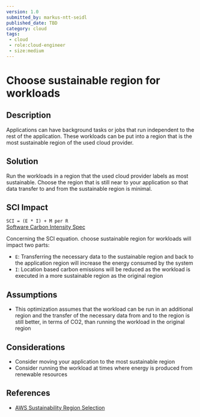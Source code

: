 ```yaml
---
version: 1.0
submitted_by: markus-ntt-seidl
published_date: TBD
category: cloud
tags: 
 - cloud
 - role:cloud-engineer
 - size:medium
---
```


# Choose sustainable region for workloads

## Description

Applications can have background tasks or jobs that run independent to the rest of the application. These workloads can be put into a region that is the most sustainable region of the used cloud provider.

## Solution

Run the workloads in a region that the used cloud provider labels as most sustainable. Choose the region that is still near to your application so that data transfer to and from the sustainable region is minimal.

## SCI Impact

`SCI = (E * I) + M per R`  
[Software Carbon Intensity Spec](https://grnsft.org/sci)

Concerning the SCI equation. choose sustainable region for workloads will impact two parts:

- `E`: Transferring the necessary data to the sustainable region and back to the application region will increase the energy consumed by the system
- `I`: Location based carbon emissions will be reduced as the workload is executed in a more sustainable region as the original region

## Assumptions

- This optimization assumes that the workload can be run in an additional region and the transfer of the necessary data from and to the region is still better, in terms of CO2, than running the workload in the original region

## Considerations

- Consider moving your application to the most sustainable region
- Consider running the workload at times where energy is produced from renewable resources

## References

- [AWS Sustainability Region Selection](https://docs.aws.amazon.com/wellarchitected/latest/sustainability-pillar/region-selection.html)
